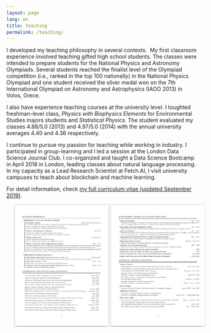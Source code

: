 ```yaml
---
layout: page
lang: en
title: Teaching
permalink: /teaching/
---
```



I developed my teaching philosophy in several contexts.  My first classroom experience involved teaching gifted high school students. The classes were intended to prepare students for the National Physics and Astronomy Olympiads.
Several students reached the finalist level of the Olympiad competition (i.e., ranked in the top 100 nationally) in the National Physics Olympiad and one student received the silver medal won on the 7th International Olympiad on Astronomy and Astrophysics (IAOO 2013) in Volos, Grece.


I also have experience teaching courses at the university level. I toughted freshman-level class, <i>Physics with Biophysics Elements</i> for Environmental Studies majors students and <i>Statistical Physics</i>.
The student evaluated my classes 4.88/5.0 (2013) and 4.97/5.0 (2014) with the annual university averages 4.40 and 4.36 respectively.

I continue to pursue my passion for teaching while working in industry. I participated in group-learning and I led a session at the London Data Science Journal Club. I co-organized and taught a Data Science Bootcamp in April 2018 in London, leading classes about natural language processing. In my capacity as a Lead Research Scientist at Fetch.AI, I visit university campuses to teach about blockchain and machine learning.

For detail information, check [my full curriculum vitae (updated September 2019)](/assets/abram_cv.pdf).

<center>
<a href="/assets/abram_cv.pdf" rel="Abram CV" style="text-decoration: none">
    <img src="/assets/teaching_teaser.jpg" width="700" hspace="20"/>
</a>
</center>


<!--
I have developed my teaching skills both in a university setting and in my community. I have extensive experience in preparing lectures and tutorials, teaching both large and small classes. During my PhD, I revitalized and led a course for high school students on advanced physics topics and numerical methods. Many of my students went on to be competitive participants in regional, national and international competitions (one our student got a silver medal on 7th International Olympiad on Astronomy and Astrophysics, others obtained several finalist titles in the National Physics Olympiad).

At the university, I taught several undergraduate-level courses, including Statistical Physics recitation sessions for third-year physics undergraduates. Students evaluated my teaching skills as superior, namely at 4.88/5.0 in 2013 and at 4.97/5.0 in 2014, while the annual university averages were 4.40 and 4.36 respectively.

I make an effort to be an active member of my local and academic community. I helped with the organization of the PyData London 2018 Conference. I also volunteered as an instructor during the recent Python Data Science Beginners Bootcamp, where I led a session about Natural Language Processing. Last year, I was invited back to my home department to give a talk about machine learning and potential applications to physics research.

Since 2018 I regularly review articles for Journal of Physics: Material and New Journal of Physics related to such topics as an application of machine learning in physics, neural networks, scientific computing, magnetism and novel materials [(cf. my profile on publons)](https://publons.com/researcher/1594724/marcin-abram/).
-->

